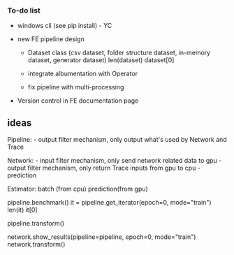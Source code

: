 ### To-do list


* windows cli (see pip install)  - YC

* new FE pipeline design
    * Dataset class (csv dataset, folder structure dataset, in-memory dataset, generator dataset)
        len(dataset)
        dataset[0]

    * integrate albumentation with Operator
    * fix pipeline with multi-processing

* Version control in FE documentation page



## ideas

Pipeline:
	- output filter mechanism, only output what's used by Network and Trace


Network:
	- input filter mechanism, only send network related data to gpu
	- output filter mechanism, only return Trace inputs from gpu to cpu - prediction

Estimator:
	batch (from cpu) prediction(from gpu)





pipeline.benchmark()
it = pipeline.get_iterator(epoch=0, mode="train")
len(it)
it[0]

pipeline.transform()


network.show_results(pipeline=pipeline, epoch=0, mode="train")
network.transform()